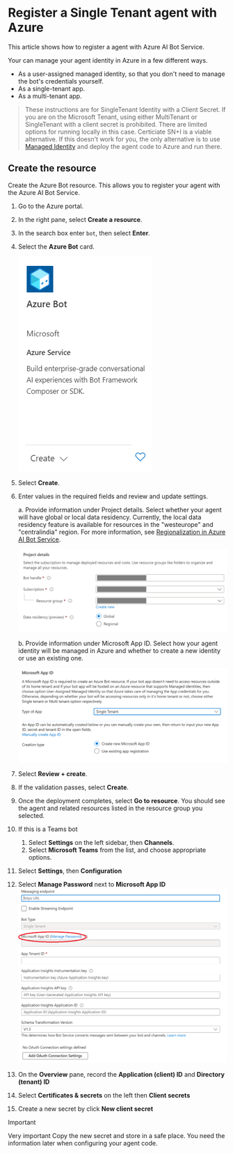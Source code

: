 # Register a Single Tenant agent with Azure

This article shows how to register a agent with Azure AI Bot Service.

Your can manage your agent identity in Azure in a few different ways.

- As a user-assigned managed identity, so that you don't need to manage the bot's credentials yourself.
- As a single-tenant app.
- As a multi-tenant app.

> These instructions are for SingleTenant Identity with a Client Secret.
> If you are on the Microsoft Tenant, using either MultiTenant or SingleTenant with a client secret is prohibited.  There are limited options for running locally in this case. Certiciate SN+I is a viable alternative. If this doesn't work for you, the only alternative is to use [Managed Identity](azurebot-create-msi.md) and deploy the agent code to Azure and run there.

## Create the resource

Create the Azure Bot resource. This allows you to register your agent with the Azure AI Bot Service.

1. Go to the Azure portal.

1. In the right pane, select **Create a resource**.

1. In the search box enter `bot`, then select **Enter**.

1. Select the **Azure Bot** card.

   ![Azure Bot Resource](media/azure-bot-resource.png)

1. Select **Create**.

1. Enter values in the required fields and review and update settings.

   a. Provide information under Project details. Select whether your agent will have global or local data residency. Currently, the local data residency feature is available for resources in the "westeurope" and "centralindia" region. For more information, see [Regionalization in Azure AI Bot Service](https://learn.microsoft.com/en-us/azure/bot-service/bot-builder-concept-regionalization?view=azure-bot-service-4.0).

   ![Azure Bot Settings](media/azure-bot-project-details.png)

   b. Provide information under Microsoft App ID. Select how your agent identity will be managed in Azure and whether to create a new identity or use an existing one.

   ![Azure Bot Identity](media/azure-bot-ms-app-id-single.png)

1. Select **Review + create**.

1. If the validation passes, select **Create**.

1. Once the deployment completes, select **Go to resource**. You should see the agent and related resources listed in the resource group you selected.

1. If this is a Teams bot
   1. Select **Settings** on the left sidebar, then **Channels**.
   1. Select **Microsoft Teams** from the list, and choose appropriate options.

1. Select **Settings**, then **Configuration**

1. Select **Manage Password** next to **Microsoft App ID**
   ![Azure Bot Configuration](media/azure-bot-configuration-single.png)

1. On the **Overview** pane, record the **Application (client) ID** and **Directory (tenant) ID**

1. Select **Certificates & secrets** on the left then **Client secrets**

1. Create a new secret by click **New client secret**

> [!IMPORTANT]
> Very important Copy the new secret and store in a safe place.  You need the information later when configuring your agent code.
